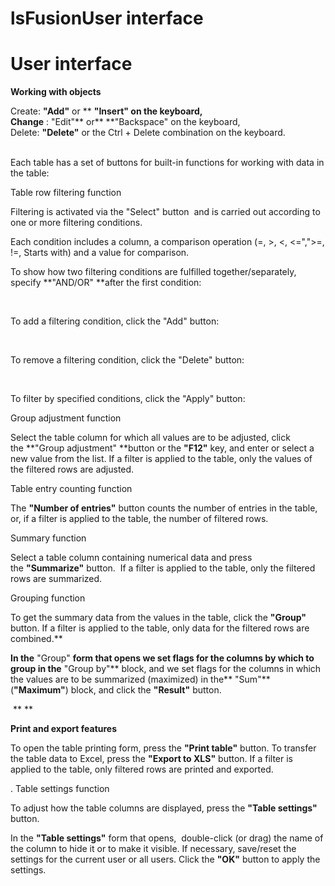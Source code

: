 # lsFusionUser interface

# User interface

**Working with objects**

Create: **"Add"** or ** **"Insert" on the keyboard,  
Change** : "Edit"** or** **"Backspace" on the keyboard,  
Delete: **"Delete"** or the Ctrl + Delete combination on the keyboard.  
   
  
Each table has a set of buttons for built-in functions for working with data in the table:  

Table row filtering function

Filtering is activated via the "Select" button  and is carried out according to one or more filtering conditions.

Each condition includes a column, a comparison operation (=, &gt;, &lt;, &lt;=","&gt;=, !=, Starts with) and a value for comparison.

To show how two filtering conditions are fulfilled together/separately, specify **"AND/OR" **after the first condition:

 

To add a filtering condition, click the "Add" button:

   
  
To remove a filtering condition, click the "Delete" button:

 

To filter by specified conditions, click the "Apply" button:

  
  
Group adjustment function

Select the table column for which all values are to be adjusted, click the **"Group adjustment" **button or the **"F12"** key, and enter or select a new value from the list. If a filter is applied to the table, only the values of the filtered rows are adjusted.  
  
Table entry counting function

The **"Number of entries"** button counts the number of entries in the table, or, if a filter is applied to the table, the number of filtered rows.  
  
Summary function

Select a table column containing numerical data and press the **"Summarize"** button.  If a filter is applied to the table, only the filtered rows are summarized.  
  
Grouping function

To get the summary data from the values in the table, click the **"Group"** button. If a filter is applied to the table, only data for the filtered rows are combined.**  
  
  
**In the** "Group" **form that opens we set flags for the columns by which to group in the** "Group by"** block, and we set flags for the columns in which the values are to be summarized (maximized) in the** "Sum"** (**"Maximum"**) block, and click the **"Result"** button.

 ** **

**Print and export features**

To open the table printing form, press the **"Print table"** button. To transfer the table data to Excel, press the **"Export to XLS"** button. If a filter is applied to the table, only filtered rows are printed and exported.

. Table settings function

To adjust how the table columns are displayed, press the **"Table settings"** button.  
  
In the **"Table settings"** form that opens,  double-click (or drag) the name of the column to hide it or to make it visible. If necessary, save/reset the settings for the current user or all users. Click the **"OK"** button to apply the settings. 

  
